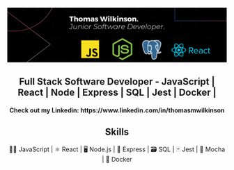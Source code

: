 
<!--  https://github.com/Tomm-92  -->
<p align="center">
 
</p align="center">
<img src="https://github.com/Tomm-92/Tomm-92/blob/main/Black Technology LinkedIn Banner-2.png" />
<p align="center">
 
</p>
 
<h2 align="center"> Full Stack Software Developer - JavaScript | React | Node | Express | SQL | Jest | Docker |
 
 <h4 align="center">Check out my Linkedin: https://www.linkedin.com/in/thomasmwilkinson

<h2 align="center">
  Skills
</h2>
 
<p align="center">🧑‍💻 JavaScript |
⚛️ React |
🖥️ Node.js | 
🚂 Express |
🗃️ SQL |
🃏 Jest |
🍵 Mocha | 
🐳 Docker 

